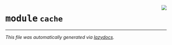 <!-- markdownlint-disable -->

<a href="../../datum/cache/__init__.py#L0"><img align="right" style="float:right;" src="https://img.shields.io/badge/-source-cccccc?style=flat-square"></a>

# <kbd>module</kbd> `cache`








---

_This file was automatically generated via [lazydocs](https://github.com/ml-tooling/lazydocs)._
